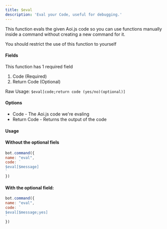 ```yaml
---
title: $eval
description: 'Eval your Code, useful for debugging.'
---
```


This function evals the given Aoi.js code so you can use functions manually inside a command without creating a new command for it.

 
You should restrict the use of this function to yourself
 

#### Fields

This function has 1 required field

1. Code \(Required\)
2. Return Code \(Optional\)

Raw Usage: `$eval[code;return code (yes/no)(optional)]`

#### Options

* Code - The Aoi.js code we're evaling
* Return Code - Returns the output of the code

#### Usage

#### Without the optional fiels

```javascript
bot.command({
name: "eval",
code: `
$eval[$message]
`
})
```

#### With the optional field:

```javascript
bot.command({
name: "eval",
code: `
$eval[$message;yes]
`
})
```

